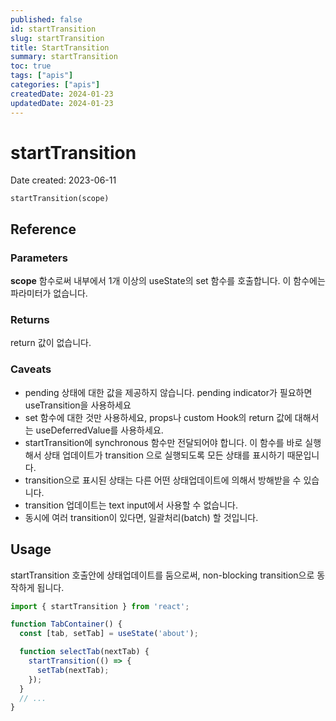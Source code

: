 ```yaml
---
published: false
id: startTransition
slug: startTransition
title: StartTransition
summary: startTransition
toc: true
tags: ["apis"]
categories: ["apis"]
createdDate: 2024-01-23
updatedDate: 2024-01-23
---
```


# startTransition

Date created: 2023-06-11

```tsx
startTransition(scope)
```

## Reference
### Parameters
**scope**
함수로써 내부에서 1개 이상의 useState의 set 함수를 호출합니다.
이 함수에는 파라미터가 없습니다.

### Returns
return 값이 없습니다.

### Caveats
- pending 상태에 대한 값을 제공하지 않습니다.
  pending indicator가 필요하면 useTransition을 사용하세요
- set 함수에 대한 것만 사용하세요, props나 custom Hook의 return 값에 대해서는 useDeferredValue를 사용하세요.
- startTransition에 synchronous 함수만 전달되어야 합니다.
  이 함수를 바로 실행해서 상태 업데이트가 transition 으로 실행되도록 모든 상태를 표시하기 때문입니다.
- transition으로 표시된 상태는 다른 어떤 상태업데이트에 의해서 방해받을 수 있습니다.
- transition 업데이트는 text input에서 사용할 수 없습니다.
- 동시에 여러 transition이 있다면, 일괄처리(batch) 할 것입니다.

## Usage

startTransition 호출안에 상태업데이트를 둠으로써, non-blocking transition으로 동작하게 됩니다.
```ts
import { startTransition } from 'react';

function TabContainer() {
  const [tab, setTab] = useState('about');

  function selectTab(nextTab) {
    startTransition(() => {
      setTab(nextTab);
    });
  }
  // ...
}
```


